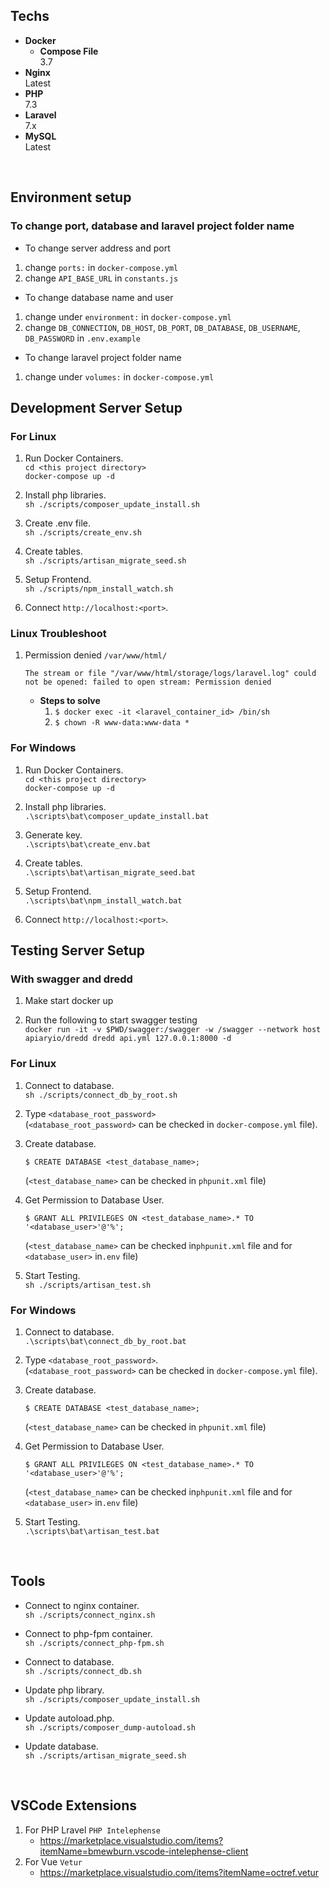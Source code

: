 ## Techs

* **Docker**  
  * **Compose File**  
    3.7
* **Nginx**  
  Latest
* **PHP**  
  7.3
* **Laravel**  
  7.x
* **MySQL**  
  Latest

<br>

## Environment setup

### To change port, database and laravel project folder name
- To change server address and port
1. change `ports:` in `docker-compose.yml`
1. change `API_BASE_URL` in `constants.js`

- To change database name and user
1. change under `environment:` in `docker-compose.yml`
1. change `DB_CONNECTION`, `DB_HOST`, `DB_PORT`, `DB_DATABASE`, `DB_USERNAME`, `DB_PASSWORD` in `.env.example`

- To change laravel project folder name
1. change under `volumes:` in `docker-compose.yml`

## Development Server Setup

### For Linux

1. Run Docker Containers.  
    ``` cd <this project directory> ```  
    ``` docker-compose up -d ```
    
1. Install php libraries.  
    ``` sh ./scripts/composer_update_install.sh ```
    
1. Create .env file.  
    ``` sh ./scripts/create_env.sh ```
    
1. Create tables.  
    ``` sh ./scripts/artisan_migrate_seed.sh ```

1. Setup Frontend.  
    ``` sh ./scripts/npm_install_watch.sh ```

1. Connect `http://localhost:<port>`.

### Linux Troubleshoot
1. Permission denied `/var/www/html/`
    ```
    The stream or file "/var/www/html/storage/logs/laravel.log" could not be opened: failed to open stream: Permission denied
    ```
    * **Steps to solve** 
        1. ```$ docker exec -it <laravel_container_id> /bin/sh```
        1. ```$ chown -R www-data:www-data *```


### For Windows

1. Run Docker Containers.  
    ``` cd <this project directory> ```  
    ``` docker-compose up -d ```

1. Install php libraries.   
    ``` .\scripts\bat\composer_update_install.bat ```

1. Generate key.  
    ``` .\scripts\bat\create_env.bat ``` 

1. Create tables.   
    ``` .\scripts\bat\artisan_migrate_seed.bat ``` 

1. Setup Frontend.  
    ``` .\scripts\bat\npm_install_watch.bat ```

1. Connect `http://localhost:<port>`.

## Testing Server Setup

### With swagger and dredd
1. Make start docker up

1. Run the following to start swagger testing     
    ``` docker run -it -v $PWD/swagger:/swagger -w /swagger --network host apiaryio/dredd dredd api.yml 127.0.0.1:8000 -d ```

### For Linux
1. Connect to database.  
    ``` sh ./scripts/connect_db_by_root.sh ```

1. Type `<database_root_password>`  
    (`<database_root_password>` can be checked in `docker-compose.yml` file).  

1. Create database.  
    ``` 
    $ CREATE DATABASE <test_database_name>; 
    ```   
    (`<test_database_name>` can be checked in `phpunit.xml` file) 

1. Get Permission to Database User.     
    ``` 
    $ GRANT ALL PRIVILEGES ON <test_database_name>.* TO '<database_user>'@'%'; 
    ```    
    (`<test_database_name>` can be checked in`phpunit.xml` file and for `<database_user>` in`.env` file)

1. Start Testing.   
    ``` sh ./scripts/artisan_test.sh ```

### For Windows
1. Connect to database.  
    ``` .\scripts\bat\connect_db_by_root.bat ```

1. Type `<database_root_password>`.  
    (`<database_root_password>` can be checked in `docker-compose.yml` file).  

1. Create database.  
    ``` 
    $ CREATE DATABASE <test_database_name>; 
    ```   
    (`<test_database_name>` can be checked in `phpunit.xml` file) 

1. Get Permission to Database User.     
    ``` 
    $ GRANT ALL PRIVILEGES ON <test_database_name>.* TO '<database_user>'@'%'; 
    ```    
    (`<test_database_name>` can be checked in`phpunit.xml` file and for `<database_user>` in`.env` file)

1. Start Testing.   
    ``` .\scripts\bat\artisan_test.bat ```

<br>

## Tools

* Connect to nginx container.  
    ``` sh ./scripts/connect_nginx.sh ```

* Connect to php-fpm container.  
    ``` sh ./scripts/connect_php-fpm.sh ```
    
* Connect to database.  
    ``` sh ./scripts/connect_db.sh ```

* Update php library.  
    ``` sh ./scripts/composer_update_install.sh ```
    
* Update autoload.php.  
    ``` sh ./scripts/composer_dump-autoload.sh ```
    
* Update database.  
    ``` sh ./scripts/artisan_migrate_seed.sh ```

<br>

## VSCode Extensions
1. For PHP Lravel `PHP Intelephense`
    - https://marketplace.visualstudio.com/items?itemName=bmewburn.vscode-intelephense-client
2. For Vue `Vetur`
    - https://marketplace.visualstudio.com/items?itemName=octref.vetur

